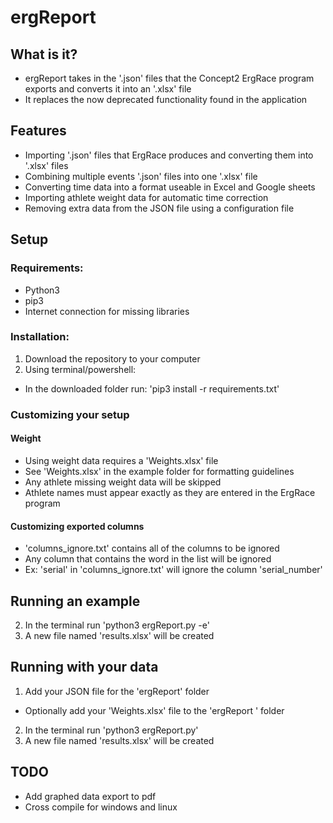 # ergReport

## What is it?
- ergReport takes in the '.json' files that the Concept2 ErgRace program exports and converts it into an '.xlsx' file
- It replaces the now deprecated functionality found in the application

## Features
- Importing '.json' files that ErgRace produces and converting them into '.xlsx' files
- Combining multiple events '.json' files into one '.xlsx' file
- Converting time data into a format useable in Excel and Google sheets
- Importing athlete weight data for automatic time correction
- Removing extra data from the JSON file using a configuration file    

## Setup
### Requirements:
- Python3
- pip3
- Internet connection for missing libraries

### Installation:
1. Download the repository to your computer 
2. Using terminal/powershell:
 - In the downloaded folder run: 'pip3 install -r requirements.txt'

### Customizing your setup
#### Weight
- Using weight data requires a 'Weights.xlsx' file
 - See 'Weights.xlsx' in the example folder for formatting guidelines
 - Any athlete missing weight data will be skipped
 - Athlete names must appear exactly as they are entered in the ErgRace program

#### Customizing exported columns
- 'columns_ignore.txt' contains all of the columns to be ignored
- Any column that contains the word in the list will be ignored
 - Ex: 'serial' in 'columns_ignore.txt' will ignore the column 'serial_number' 

## Running an example
2. In the terminal run 'python3 ergReport.py -e'
3. A new file named 'results.xlsx' will be created


## Running with your data
1. Add your JSON file for the 'ergReport' folder
 - Optionally add your 'Weights.xlsx' file to the 'ergReport ' folder
2. In the terminal run 'python3 ergReport.py'
3. A new file named 'results.xlsx' will be created


## TODO 
- Add graphed data export to pdf 
- Cross compile for windows and linux
